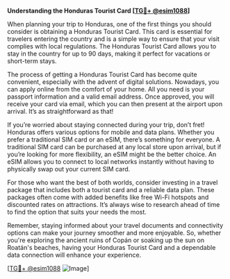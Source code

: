 **Understanding the Honduras Tourist Card [[TG💪+ @esim1088](https://t.me/s/esim1088)]**

When planning your trip to Honduras, one of the first things you should consider is obtaining a Honduras Tourist Card. This card is essential for travelers entering the country and is a simple way to ensure that your visit complies with local regulations. The Honduras Tourist Card allows you to stay in the country for up to 90 days, making it perfect for vacations or short-term stays. 

The process of getting a Honduras Tourist Card has become quite convenient, especially with the advent of digital solutions. Nowadays, you can apply online from the comfort of your home. All you need is your passport information and a valid email address. Once approved, you will receive your card via email, which you can then present at the airport upon arrival. It’s as straightforward as that!

If you’re worried about staying connected during your trip, don’t fret! Honduras offers various options for mobile and data plans. Whether you prefer a traditional SIM card or an eSIM, there’s something for everyone. A traditional SIM card can be purchased at any local store upon arrival, but if you’re looking for more flexibility, an eSIM might be the better choice. An eSIM allows you to connect to local networks instantly without having to physically swap out your current SIM card.

For those who want the best of both worlds, consider investing in a travel package that includes both a tourist card and a reliable data plan. These packages often come with added benefits like free Wi-Fi hotspots and discounted rates on attractions. It’s always wise to research ahead of time to find the option that suits your needs the most.

Remember, staying informed about your travel documents and connectivity options can make your journey smoother and more enjoyable. So, whether you're exploring the ancient ruins of Copán or soaking up the sun on Roatán's beaches, having your Honduras Tourist Card and a dependable data connection will enhance your experience.

[[TG💪+ @esim1088](https://t.me/s/esim1088) ![Image](https://i.postimg.cc/Y0z9fWf4/image.png)]